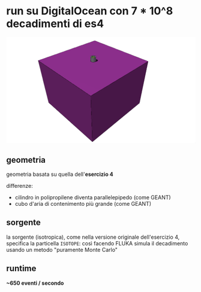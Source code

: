 # run su DigitalOcean con 7 * 10^8 decadimenti di es4

![Render](es4_cloud.png)

## geometria

geometria basata su quella dell'**esercizio 4**

differenze:
- cilindro in polipropilene diventa parallelepipedo (come GEANT)
- cubo d'aria di contenimento più grande (come GEANT)

## sorgente

la sorgente (isotropica), come nella versione originale dell'esercizio 4, specifica la particella `ISOTOPE`: così facendo FLUKA simula il decadimento usando un metodo "puramente Monte Carlo"

## runtime

**~650 eventi / secondo**